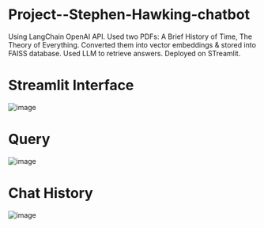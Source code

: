 # Project--Stephen-Hawking-chatbot
Using LangChain OpenAI API.
Used two PDFs: A Brief History of Time, The Theory of Everything.
Converted them into vector embeddings & stored into FAISS database.
Used LLM to retrieve answers.
Deployed on STreamlit.

# Streamlit Interface
![image](https://github.com/sahilkadu96/Project--Stephen-Hawking-chatbot/assets/106151994/54741252-a26e-48e0-b2ca-75d8676947a3)

# Query
![image](https://github.com/sahilkadu96/Project--Stephen-Hawking-chatbot/assets/106151994/bdc52e6f-fc0d-4e5e-bf36-d2f68489491a)

# Chat History
![image](https://github.com/sahilkadu96/Project--Stephen-Hawking-chatbot/assets/106151994/8c123580-65f1-4737-8c75-e84238ac382d)
